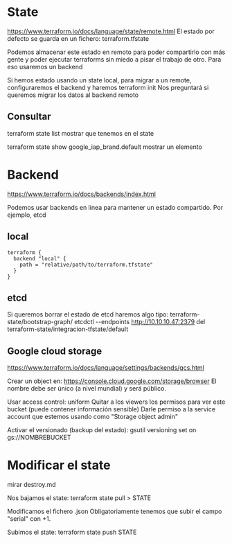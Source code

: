 # State
https://www.terraform.io/docs/language/state/remote.html
El estado por defecto se guarda en un fichero: terraform.tfstate


Podemos almacenar este estado en remoto para poder compartirlo con más gente y poder ejecutar terraforms sin miedo a pisar el trabajo de otro.
Para eso usaremos un backend

Si hemos estado usando un state local, para migrar a un remote, configuraremos el backend y haremos
terraform init
Nos preguntará si queremos migrar los datos al backend remoto

## Consultar
terraform state list
  mostrar que tenemos en el state

terraform state show google_iap_brand.default
  mostrar un elemento



# Backend
https://www.terraform.io/docs/backends/index.html

Podemos usar backends en linea para mantener un estado compartido.
Por ejemplo, etcd

## local
```
terraform {
  backend "local" {
    path = "relative/path/to/terraform.tfstate"
  }
}
```


## etcd
Si queremos borrar el estado de etcd haremos algo tipo:
terraform-state/bootstrap-graph/
etcdctl --endpoints http://10.10.10.47:2379 del terraform-state/integracion-tfstate/default


## Google cloud storage
https://www.terraform.io/docs/language/settings/backends/gcs.html

Crear un object en:
https://console.cloud.google.com/storage/browser
El nombre debe ser único (a nivel mundial) y será público.

Usar access control: uniform
Quitar a los viewers los permisos para ver este bucket (puede contener información sensible)
Darle permiso a la service account que estemos usando como "Storage object admin"

Activar el versionado (backup del estado):
gsutil versioning set on gs://NOMBREBUCKET


# Modificar el state
mirar destroy.md

Nos bajamos el state:
terraform state pull > STATE

Modificamos el fichero .json
Obligatoriamente tenemos que subir el campo "serial" con +1.

Subimos el state:
terraform state push STATE

